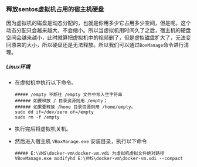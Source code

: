 ### 释放sentos虚拟机占用的宿主机硬盘

因为虚拟机的磁盘是动态分配的，也就是你用多少它占用多少空间，但是呢。这个动态分配只会越来越大，不会缩小。所以当虚拟机用时间久了之后，宿主机的硬盘空间会越来越小，此时就算把虚拟机中的视频删了，但是虚拟磁盘扩大了，无法变回原来的大小，所以硬盘还是无法释放。所以我们可以通过`BoxManage`命令进行清理。

##### Linux环境

-   在虚拟机中执行以下命令。

    ```shell
    ##### /empty 不断往 /empty 文件中写入空字符串
    ###### 如要释放 / 目录资源则用 /empty；
    ###### 如果要释放 /home 目录资源则用 /home/empty。
    sudo dd if=/dev/zero of=/empty
    sudo rm -f /empty
    ```

-   执行完后将虚拟机关机。

-   然后进入宿主机 `VBoxManage.exe` 安装目录，执行以下命令

    ```shell
    ##### E:\VMS\docker-vm\docker-vm.vdi 为虚拟机虚拟文件绝对路径
    VBoxManage.exe modifyhd E:\VMS\docker-vm\docker-vm.vdi --compact
    ```

